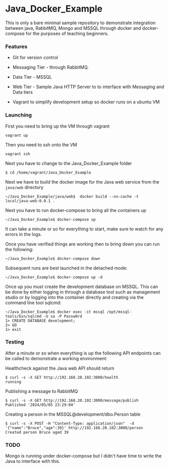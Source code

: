 # Java_Docker_Example 

This is only a bare minimal sample repository to demonstrate integration between java, RabbitMQ, Mongo and MSSQL through docker and docker-compose for the purposes of teaching beginners.

### Features

* Git for version control

* Messaging Tier - through RabbitMQ. 

* Data Tier - MSSQL

* Web Tier - Sample Java HTTP Server to to interface with Messaging and Data tiers

* Vagrant to simplify development setup so docker runs on a ubuntu VM

### Launching

First you need to bring up the VM through vagrant
```
vagrant up
```

Then you need to ssh onto the VM
```
vagrant ssh
```

Next you have to change to the Java_Docker_Example folder
```
$ cd /home/vagrant/Java_Docker_Example
```

Next we have to build the docker image for the Java web service from the `java/web` directory
```
~/Java_Docker_Example/java/web$  docker build --no-cache -t local/java-web:0.0.1 .
```

Next you have to run docker-compose to bring all the containers up
```
~/Java_Docker_Example$ docker-compose up
```

It can take a minute or so for everything to start, make sure to watch for any errors in the logs.

Once you have verified things are working then to bring down you can run the following:
```
~/Java_Docker_Example$ docker-compose down
```

Subsequent runs are best launched in the detached mode:
```
~/Java_Docker_Example$ docker-compose up -d
```

Once up you must create the development database on MSSQL. This can be done by either logging in through a database tool such as management studio or by logging into the container directly and creating via the command line tool sqlcmd:

```
~/Java_Docker_Example$ docker exec -it mssql /opt/mssql-tools/bin/sqlcmd -U sa -P Passw0rd
1> CREATE DATABASE development;
2> GO
1> exit
```

### Testing 

After a minute or so when everything is up the following API endpoints can be called to demonstrate a working environment:

Healthcheck against the Java web API should return
```
$ curl -s -X GET http://192.168.20.102:3000/health
running
```

Publishing a message to RabbitMQ
```
$ curl -s -X GET http://192.168.20.102:3000/message/publish
Published '2024/05/05 23:29:04'
```

Creating a person in the MSSQL@development/dbo.Person table 
```
$ curl -s -X POST -H "Content-Type: application/json"  -d '{"name":"Bruce","age":39}' http://192.168.20.102:3000/person
Created person Bruce aged 39
```

### TODO 
Mongo is running under docker-compose but I didn't have time to write the Java to interface with this.
